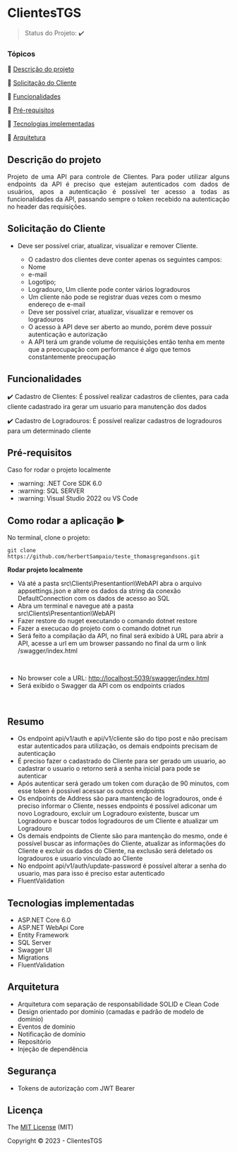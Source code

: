 <h1>ClientesTGS</h1> 

> Status do Projeto: :heavy_check_mark:

### Tópicos 

:small_blue_diamond: [Descrição do projeto](#descrição-do-projeto)

:small_blue_diamond: [Solicitação do Cliente](#solicitação-do-cliente)

:small_blue_diamond: [Funcionalidades](#funcionalidades)

:small_blue_diamond: [Pré-requisitos](#pré-requisitos)

:small_blue_diamond: [Tecnologias implementadas](#tecnologias-implementadas)

:small_blue_diamond: [Arquitetura](#arquitetura)

## Descrição do projeto 

<p align="justify">
  Projeto de uma API para controle de Clientes. Para poder utilizar alguns endpoints da API é preciso que estejam autenticados com dados de usuários, apos a autenticação é 
  possível ter acesso a todas as funcionalidades da API, passando sempre o token recebido na autenticação no header das requisições.
</p>

## Solicitação do Cliente

<ul>
  <li>Deve ser possível criar, atualizar, visualizar e remover Cliente.</span></li>
  <ul>
    <li><span>O cadastro dos clientes deve conter apenas os seguintes campos:</span></li>
    <li><span>Nome</span></li>
    <li><span>e-mail</span></li>
    <li><span>Logotipo;</span></li>
    <li><span>Logradouro, Um cliente pode conter vários logradouros</span></li>
    <li><span>Um cliente não pode se registrar duas vezes com o mesmo endereço de e-mail</span></li>
    <li><span>Deve ser possível criar, atualizar, visualizar e remover os logradouros</span></li>
	<li><span>O acesso à API deve ser aberto ao mundo, porém deve possuir autenticação e autorização</span></li>
	<li><span>A API terá um grande volume de requisições então tenha em mente que a preocupação com performance é algo que temos constantemente preocupação</span></li>
  </ul>
</ul>

## Funcionalidades

:heavy_check_mark: Cadastro de Clientes: É possível realizar cadastros de clientes, para cada cliente cadastrado ira gerar um usuario para manutenção dos dados

:heavy_check_mark: Cadastro de Logradouros: É possível realizar cadastros de logradouros para um determinado cliente


## Pré-requisitos

Caso for rodar o projeto localmente
<ul>
  <li>:warning: .NET Core SDK 6.0</li>
  <li>:warning: SQL SERVER</li>
  <li>:warning: Visual Studio 2022 ou VS Code</li>
  </ul>

## Como rodar a aplicação :arrow_forward:

No terminal, clone o projeto: 

```
git clone https://github.com/herbertSampaio/teste_thomasgregandsons.git
```

<b>Rodar projeto localmente</b>
<ul>
  <li>Vá até a pasta src\Clients\Presentantion\WebAPI abra o arquivo appsettings.json e altere os dados da string da conexão DefaultConnection com os dados de acesso ao SQL</li>
  <li>Abra um terminal e navegue até a pasta src\Clients\Presentantion\WebAPI</li>
  <li>Fazer restore do nuget executando o comando dotnet restore</li>
  <li>Fazer a execucao do projeto com o comando dotnet run</li>
  <li>Será feito a compilação da API, no final será exibido à URL para abrir a API, acesse a url em um browser passando no final da urm o link /swagger/index.html</li>
</ul>
<br>
<ul>
  <li>No browser cole a URL: <a href="https://localhost:7094/swagger/index.html" target="_blank">http://localhost:5039/swagger/index.html</a></li>
  <li>Será exibido o Swagger da API com os endpoints criados</li>
</ul>

<br>

## Resumo
<ul>
<li>Os endpoint api/v1/auth e api/v1/cliente são do tipo post e não precisam estar autenticados para utilização, os demais endpoints precisam de autenticação</li>
<li>É preciso fazer o cadastrado do Cliente para ser gerado um usuario, ao cadastrar o usuario o retorno será a senha inicial para pode se autenticar</li>
<li>Após autenticar será gerado um token com duração de 90 minutos, com esse token é possivel acessar os outros endpoints</li>
<li>Os endpoints de Address são para mantenção de logradouros, onde é preciso informar o Cliente, nesses endpoints é possível adiconar um novo Logradouro,
	excluir um Logradouro existente, buscar um Logradouro e buscar todos logradouros de um Cliente e atualizar um Logradouro</li>
<li>Os demais endpoints de Cliente são para mantenção do mesmo, onde é possível buscar as informações do Cliente, atualizar as informações do Cliente e excluir
	os dados do Cliente, na exclusão será deletado os logradouros e usuario vinculado ao Cliente</li>
<li>No endpoint api/v1/auth/update-password é possível alterar a senha do usuario, mas para isso é preciso estar autenticado</li>
<li>FluentValidation</li>
</ul>

## Tecnologias implementadas
<ul>
<li>ASP.NET Core 6.0</li>
<li>ASP.NET WebApi Core</li>
<li>Entity Framework</li>
<li>SQL Server</li>
<li>Swagger UI</li>
<li>Migrations</li>
<li>FluentValidation</li>
</ul>

## Arquitetura
<ul>
  <li>Arquitetura com separação de responsabilidade SOLID e Clean Code</li>
  <li>Design orientado por domínio (camadas e padrão de modelo de domínio)</li>
  <li>Eventos de domínio</li>
  <li>Notificação de domínio</li>
  <li>Repositório</li>
  <li>Injeção de dependência</li>
</ul>

## Segurança
<ul>
  <li>Tokens de autorização com JWT Bearer</li>
</ul>

## Licença 

The [MIT License]() (MIT)

Copyright :copyright: 2023 - ClientesTGS
